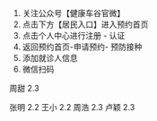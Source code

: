 1. 关注公众号【健康车谷官微】
2. 点击下方【居民入口】进入预约首页
3. 点击个人中心进行注册 - 认证
4. 返回预约首页-申请预约- 预防接种
5. 添加就诊人信息
6. 微信扫码

周甜 2.3

张明 2.2
王小 2.2
周浩 2.3
卢颖 2.3
